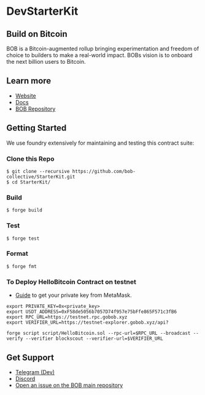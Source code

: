 # DevStarterKit

## Build on Bitcoin

BOB is a Bitcoin-augmented rollup bringing experimentation and freedom of choice to builders to make a real-world impact. BOBs vision is to onboard the next billion users to Bitcoin.

## Learn more

- [Website](https://www.gobob.xyz/)
- [Docs](https://docs.gobob.xyz/)
- [BOB Repository](https://github.com/bob-collective/bob)

## Getting Started

We use foundry extensively for maintaining and testing this contract suite:

### Clone this Repo

```shell
$ git clone --recursive https://github.com/bob-collective/StarterKit.git
$ cd StarterKit/
```

### Build

```shell
$ forge build
```

### Test

```shell
$ forge test
```

### Format

```shell
$ forge fmt
```

### To Deploy HelloBitcoin Contract on testnet

- [Guide](https://support.metamask.io/hc/en-us/articles/360015289632-How-to-export-an-account-s-private-key) to get your private key from MetaMask. 
```shell
export PRIVATE_KEY=0x<private_key>
export USDT_ADDRESS=0xF58de5056b7057D74f957e75bFfe865F571c3fB6
export RPC_URL=https://testnet.rpc.gobob.xyz
export VERIFIER_URL=https://testnet-explorer.gobob.xyz/api?

forge script script/HelloBitcoin.sol --rpc-url=$RPC_URL --broadcast --verify --verifier blockscout --verifier-url=$VERIFIER_URL
```

## Get Support

- [Telegram (Dev)](https://t.me/+CyIcLW2nfaFlNDc1)
- [Discord](https://discordapp.com/invite/interlay)
- [Open an issue on the BOB main repository](https://github.com/bob-collective/bob/issues)
